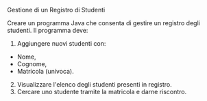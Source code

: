 Gestione di un Registro di Studenti

Creare un programma Java che consenta di gestire un registro degli studenti. Il programma deve:

1) Aggiungere nuovi studenti con:
- Nome,
- Cognome,
- Matricola (univoca).
2) Visualizzare l'elenco degli studenti presenti in registro.
3) Cercare uno studente tramite la matricola e darne riscontro.
